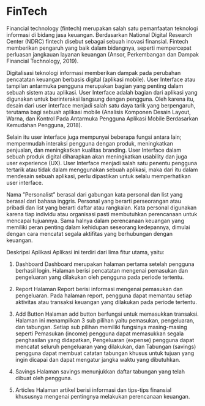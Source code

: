 # FinTech
Financial technology (fintech) merupakan salah satu pemanfaatan teknologi informasi di bidang jasa keuangan. Berdasarkan National Digital Research Center (NDRC) fintech disebut sebagai sebuah inovasi finansial. Fintech memberikan pengaruh yang baik dalam bidangnya, seperti mempercepat perluasan jangkauan layanan keuangan (Ansor, Perkembangan dan Dampak Financial Technology, 2019). 

Digitalisasi teknologi informasi memberikan dampak pada perubahan pencatatan keuangan berbasis digital (aplikasi mobile). User Interface atau tampilan antarmuka pengguna merupakan bagian yang penting dalam sebuah sistem atau aplikasi. User Interface adalah bagian dari aplikasi yang digunakan untuk berinteraksi langsung dengan pengguna. Oleh karena itu, desain dari user interface menjadi salah satu daya tarik yang berpengaruh, terutama bagi sebuah aplikasi mobile (Analisis Komponen Desain Layout, Warna, dan Kontrol Pada Antarmuka Pengguna Aplikasi Mobile Berdasarkan Kemudahan Pengguna, 2018).

Selain itu user interface juga mempunyai beberapa fungsi antara lain; mempermudah interaksi pengguna dengan produk, meningkatkan penjualan, dan meningkatkan kualitas branding. User Interface dalam sebuah produk digital diharapkan akan meningkatkan usability dan juga user experience (UX). User Interface menjadi salah satu penentu pengguna tertarik atau tidak dalam menggunakan sebuah aplikasi, maka dari itu dalam mendesain sebuah aplikasi, perlu dipastikan untuk selalu memperhatikan user interface.

Nama ”Personalist” berasal dari gabungan kata personal dan list yang berasal dari bahasa inggris. Personal yang berarti perseorangan atau pribadi dan list yang berarti daftar atau rangkaian. Kata personal digunakan karena tiap individu atau organisasi pasti membutuhkan perencanaan untuk mencapai tujuannya. Sama halnya dalam perencanaan keuangan yang memiliki peran penting dalam kehidupan seseorang kedepannya, dimulai dengan cara mencatat segala aktifitas yang berhubungan dengan keuangan.

Deskripsi Aplikasi
Aplikasi ini terdiri dari lima fitur utama, yaitu:
1.	Dashboard
Dashboard merupakan halaman pertama setelah pengguna berhasil login. Halaman berisi pencatatan mengenai pemasukan dan pengeluaran yang dilakukan oleh pengguna pada periode tertentu.

2.	Report
Halaman Report berisi informasi mengenai pemasukan dan pengeluaran. Pada halaman report, pengguna dapat memantau setiap aktivitas atau transaksi keuangan yang dilakukan pada periode tertentu. 

3.	Add Button
Halaman add button berfungsi untuk memasukkan transaksi. Halaman ini menampilkan 3 sub pilihan yaitu pemasukan, pengeluaran, dan tabungan. Setiap sub pilihan memiliki fungsinya masing-masing seperti Pemasukan (income) pengguna dapat memasukkan segala penghasilan yang didapatkan, Pengeluaran (expense) pengguna dapat mencatat seluruh pengeluaran yang dilakukan, dan Tabungan (savings) pengguna dapat membuat catatan tabungan khusus untuk tujuan yang ingin dicapai dan dapat mengatur jangka waktu yang dibutuhkan. 

4.	Savings
Halaman savings menunjukkan daftar tabungan yang telah dibuat oleh pengguna. 

5.	Articles
Halaman artikel berisi informasi dan tips-tips finansial khususnya mengenai pentingnya melakukan perencanaan keuangan.
